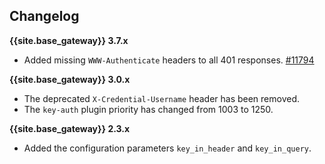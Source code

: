 ## Changelog

**{{site.base_gateway}} 3.7.x**
* Added missing `WWW-Authenticate` headers to all 401 responses.
 [#11794](https://github.com/Kong/kong/issues/11794)

**{{site.base_gateway}} 3.0.x**
* The deprecated `X-Credential-Username` header has been removed.
* The `key-auth` plugin priority has changed from 1003 to 1250.

**{{site.base_gateway}} 2.3.x**
* Added the configuration parameters `key_in_header` and `key_in_query`.
